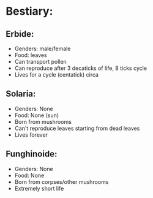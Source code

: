 # Bestiary:
## Erbide:
  - Genders: male/female
  - Food: leaves
  - Can transport pollen
  - Can reproduce after 3 decaticks of life, 8 ticks cycle
  - Lives for a cycle (centatick) circa
## Solaria:
  - Genders: None
  - Food: None (sun)
  - Born from mushrooms
  - Can't reproduce leaves starting from dead leaves
  - Lives forever
## Funghinoide:
  - Genders: None
  - Food: None
  - Born from corpses/other mushrooms
  - Extremely short life
